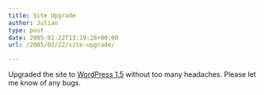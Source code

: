 ```yaml
---
title: Site Upgrade
author: Julian
type: post
date: 2005-02-22T13:19:28+00:00
url: /2005/02/22/site-upgrade/

---
```

Upgraded the site to [WordPress 1.5][1] without too many headaches. Please let me know of any bugs.

 [1]: http://wordpress.org/development/2005/02/strayhorn/